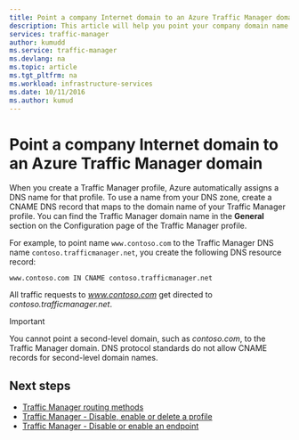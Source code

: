 ```yaml
---
title: Point a company Internet domain to an Azure Traffic Manager domain name
description: This article will help you point your company domain name to a Traffic Manager domain name.
services: traffic-manager
author: kumudd
ms.service: traffic-manager
ms.devlang: na
ms.topic: article
ms.tgt_pltfrm: na
ms.workload: infrastructure-services
ms.date: 10/11/2016
ms.author: kumud
---
```


# Point a company Internet domain to an Azure Traffic Manager domain

When you create a Traffic Manager profile, Azure automatically assigns a DNS name for that profile. To use a name from your DNS zone, create a CNAME DNS record that maps to the domain name of your Traffic Manager profile. You can find the Traffic Manager domain name in the **General** section on the Configuration page of the Traffic Manager profile.

For example, to point name `www.contoso.com` to the Traffic Manager DNS name `contoso.trafficmanager.net`, you create the following DNS resource record:

    www.contoso.com IN CNAME contoso.trafficmanager.net

All traffic requests to *www.contoso.com* get directed to *contoso.trafficmanager.net*.

> [!IMPORTANT]
> You cannot point a second-level domain, such as *contoso.com*, to the Traffic Manager domain. DNS protocol standards do not allow CNAME records for second-level domain names.

## Next steps

* [Traffic Manager routing methods](traffic-manager-routing-methods.md)
* [Traffic Manager - Disable, enable or delete a profile](disable-enable-or-delete-a-profile.md)
* [Traffic Manager - Disable or enable an endpoint](disable-or-enable-an-endpoint.md)
